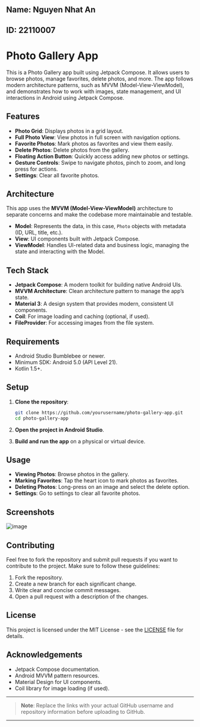 ## Name: Nguyen Nhat An
## ID: 22110007 
# Photo Gallery App

This is a Photo Gallery app built using Jetpack Compose. It allows users to browse photos, manage favorites, delete photos, and more. The app follows modern architecture patterns, such as MVVM (Model-View-ViewModel), and demonstrates how to work with images, state management, and UI interactions in Android using Jetpack Compose.

## Features

- **Photo Grid**: Displays photos in a grid layout.
- **Full Photo View**: View photos in full screen with navigation options.
- **Favorite Photos**: Mark photos as favorites and view them easily.
- **Delete Photos**: Delete photos from the gallery.
- **Floating Action Button**: Quickly access adding new photos or settings.
- **Gesture Controls**: Swipe to navigate photos, pinch to zoom, and long press for actions.
- **Settings**: Clear all favorite photos.
  
## Architecture

This app uses the **MVVM (Model-View-ViewModel)** architecture to separate concerns and make the codebase more maintainable and testable. 

- **Model**: Represents the data, in this case, `Photo` objects with metadata (ID, URL, title, etc.).
- **View**: UI components built with Jetpack Compose.
- **ViewModel**: Handles UI-related data and business logic, managing the state and interacting with the Model.

## Tech Stack

- **Jetpack Compose**: A modern toolkit for building native Android UIs.
- **MVVM Architecture**: Clean architecture pattern to manage the app’s state.
- **Material 3**: A design system that provides modern, consistent UI components.
- **Coil**: For image loading and caching (optional, if used).
- **FileProvider**: For accessing images from the file system.

## Requirements

- Android Studio Bumblebee or newer.
- Minimum SDK: Android 5.0 (API Level 21).
- Kotlin 1.5+.

## Setup

1. **Clone the repository**:
    ```bash
    git clone https://github.com/yourusername/photo-gallery-app.git
    cd photo-gallery-app
    ```

2. **Open the project in Android Studio**.

3. **Build and run the app** on a physical or virtual device.

## Usage

- **Viewing Photos**: Browse photos in the gallery.
- **Marking Favorites**: Tap the heart icon to mark photos as favorites.
- **Deleting Photos**: Long-press on an image and select the delete option.
- **Settings**: Go to settings to clear all favorite photos.

## Screenshots

![image](https://github.com/user-attachments/assets/29964fbf-fe0d-4010-99e8-7060b87184db)


## Contributing

Feel free to fork the repository and submit pull requests if you want to contribute to the project. Make sure to follow these guidelines:

1. Fork the repository.
2. Create a new branch for each significant change.
3. Write clear and concise commit messages.
4. Open a pull request with a description of the changes.

## License

This project is licensed under the MIT License - see the [LICENSE](LICENSE) file for details.

## Acknowledgements

- Jetpack Compose documentation.
- Android MVVM pattern resources.
- Material Design for UI components.
- Coil library for image loading (if used).

---

> **Note**: Replace the links with your actual GitHub username and repository information before uploading to GitHub.

---

